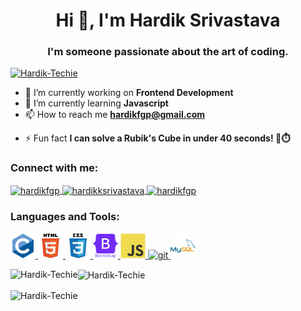 <h1 align="center">Hi 👋, I'm Hardik Srivastava</h1>

<h3 align="center">I'm someone passionate about the art of coding.</h3>

<p align="left">
  <a href="https://github.com/ryo-ma/github-profile-trophy">
    <img src="https://github-profile-trophy.vercel.app/?username=Hardik-Techie" alt="Hardik-Techie" />
  </a>
</p>

- 🔭 I’m currently working on **Frontend Development**
- 🌱 I’m currently learning **Javascript**
  <!-- - 🤝 I’m looking for help with **MLops** -->
  <!-- - 💬 Ask me about **DSA and Hyperparameter Tuning** -->
- 📫 How to reach me **hardikfgp@gmail.com**
<!-- - 📄 Know about my experiences [https://drive.google.com/file/d/14sCTjvkkkZLvASgleMiLOajo2M-jiR_O/view?usp=sharing](https://drive.google.com/file/d/14sCTjvkkkZLvASgleMiLOajo2M-jiR_O/view?usp=sharing) -->
- ⚡ Fun fact **I can solve a Rubik's Cube in under 40 seconds! 🧊⏱️**

<h3 align="left">Connect with me:</h3>

<p align="left">
  <a href="https://twitter.com/hardikfgp" target="blank">
    <img align="center" src="https://raw.githubusercontent.com/rahuldkjain/github-profile-readme-generator/master/src/images/icons/Social/X.svg" alt="hardikfgp" height="30" width="40" />
  </a>

  <a href="https://instagram.com/hardikksrivastava" target="blank">
    <img align="center" src="https://raw.githubusercontent.com/rahuldkjain/github-profile-readme-generator/master/src/images/icons/Social/instagram.svg" alt="hardikksrivastava" height="30" width="40" />
  </a>

  <a href="https://www.leetcode.com/hardikfgp" target="blank">
    <img align="center" src="https://raw.githubusercontent.com/rahuldkjain/github-profile-readme-generator/master/src/images/icons/Social/leet-code.svg" alt="hardikfgp" height="30" width="40" />
  </a>
</p>

<h3 align="left">Languages and Tools:</h3>

<a href="https://www.cprogramming.com/" target="_blank" rel="noreferrer">
  <img src="https://raw.githubusercontent.com/devicons/devicon/master/icons/c/c-original.svg" alt="c" width="40" height="40"/>
</a>

<a href="https://www.w3.org/html/" target="_blank" rel="noreferrer">
  <img src="https://raw.githubusercontent.com/devicons/devicon/master/icons/html5/html5-original-wordmark.svg" alt="html5" width="40" height="40"/>
</a>

<a href="https://www.w3schools.com/css/" target="_blank" rel="noreferrer">
  <img src="https://raw.githubusercontent.com/devicons/devicon/master/icons/css3/css3-original-wordmark.svg" alt="css3" width="40" height="40"/>
</a>

<a href="https://getbootstrap.com" target="_blank" rel="noreferrer">
  <img src="https://raw.githubusercontent.com/devicons/devicon/master/icons/bootstrap/bootstrap-plain-wordmark.svg" alt="bootstrap" width="40" height="40"/>
</a>

<a href="https://developer.mozilla.org/en-US/docs/Web/JavaScript" target="_blank" rel="noreferrer">
  <img src="https://raw.githubusercontent.com/devicons/devicon/master/icons/javascript/javascript-original.svg" alt="javascript" width="40" height="40"/>
</a>

<a href="https://git-scm.com/" target="_blank" rel="noreferrer">
  <img src="https://www.vectorlogo.zone/logos/git-scm/git-scm-icon.svg" alt="git" width="40" height="40"/>
</a>

<a href="https://www.mysql.com/" target="_blank" rel="noreferrer">
  <img src="https://raw.githubusercontent.com/devicons/devicon/master/icons/mysql/mysql-original-wordmark.svg" alt="mysql" width="40" height="40"/>
</a>


<p>
  <img align="left" src="https://github-readme-stats.vercel.app/api/top-langs?username=Hardik-Techie&show_icons=true&locale=en&layout=compact" alt="Hardik-Techie" />
</p>

<p>
  <img align="center" src="https://github-readme-stats.vercel.app/api?username=Hardik-Techie&show_icons=true&locale=en" alt="Hardik-Techie" />
</p>

<p>
  <img align="center" src="https://github-readme-streak-stats.herokuapp.com/?user=Hardik-Techie&" alt="Hardik-Techie" />
</p>
